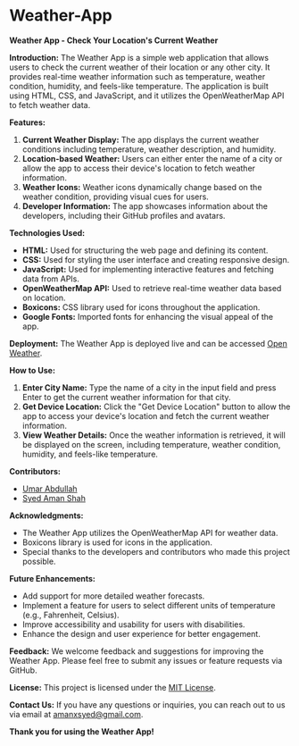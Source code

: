 # Weather-App
**Weather App - Check Your Location's Current Weather**

**Introduction:**
The Weather App is a simple web application that allows users to check the current weather of their location or any other city. It provides real-time weather information such as temperature, weather condition, humidity, and feels-like temperature. The application is built using HTML, CSS, and JavaScript, and it utilizes the OpenWeatherMap API to fetch weather data.

**Features:**
1. **Current Weather Display:** The app displays the current weather conditions including temperature, weather description, and humidity.
2. **Location-based Weather:** Users can either enter the name of a city or allow the app to access their device's location to fetch weather information.
3. **Weather Icons:** Weather icons dynamically change based on the weather condition, providing visual cues for users.
4. **Developer Information:** The app showcases information about the developers, including their GitHub profiles and avatars.

**Technologies Used:**
- **HTML:** Used for structuring the web page and defining its content.
- **CSS:** Used for styling the user interface and creating responsive design.
- **JavaScript:** Used for implementing interactive features and fetching data from APIs.
- **OpenWeatherMap API:** Used to retrieve real-time weather data based on location.
- **Boxicons:** CSS library used for icons throughout the application.
- **Google Fonts:** Imported fonts for enhancing the visual appeal of the app.

**Deployment:**
The Weather App is deployed live and can be accessed [Open Weather](<https://open-weatherr.netlify.app/>).

**How to Use:**
1. **Enter City Name:** Type the name of a city in the input field and press Enter to get the current weather information for that city.
2. **Get Device Location:** Click the "Get Device Location" button to allow the app to access your device's location and fetch the current weather information.
3. **View Weather Details:** Once the weather information is retrieved, it will be displayed on the screen, including temperature, weather condition, humidity, and feels-like temperature.

**Contributors:**
- [Umar Abdullah](<https://github.com/umarabdullah-991>)
- [Syed Aman Shah](<https://github.com/amanxsyed>)


**Acknowledgments:**
- The Weather App utilizes the OpenWeatherMap API for weather data.
- Boxicons library is used for icons in the application.
- Special thanks to the developers and contributors who made this project possible.

**Future Enhancements:**
- Add support for more detailed weather forecasts.
- Implement a feature for users to select different units of temperature (e.g., Fahrenheit, Celsius).
- Improve accessibility and usability for users with disabilities.
- Enhance the design and user experience for better engagement.

**Feedback:**
We welcome feedback and suggestions for improving the Weather App. Please feel free to submit any issues or feature requests via GitHub.

**License:**
This project is licensed under the [MIT License](<https://opensource.org/license/mit>).

**Contact Us:**
If you have any questions or inquiries, you can reach out to us via email at [amanxsyed@gmail.com](mailto:amanxsyed@gmail.com).

**Thank you for using the Weather App!**
